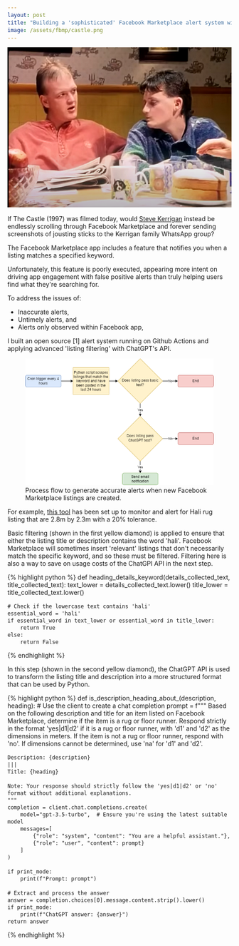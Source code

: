 ```yaml
---
layout: post
title: "Building a 'sophisticated' Facebook Marketplace alert system with Github Actions and ChatGPT API"
image: /assets/fbmp/castle.png
---
```




<img class="small right" src="/assets/fbmp/castle.png" alt="A scene from The Castle" loading="lazy">

If The Castle (1997) was filmed today, would <a href="https://www.youtube.com/watch?v=dik_wnOE4dk">Steve Kerrigan</a> instead be endlessly scrolling through Facebook Marketplace and forever sending screenshots of jousting sticks to the Kerrigan family WhatsApp group?

The Facebook Marketplace app includes a feature that notifies you when a listing matches a specified keyword.

Unfortunately, this feature is poorly executed, appearing more intent on driving app engagement with false positive alerts than truly helping users find what they're searching for.

To address the issues of:

- Inaccurate alerts,
- Untimely alerts, and
- Alerts only observed within Facebook app,
  
I built an open source [1] alert system running on Github Actions and applying advanced 'listing filtering' with ChatGPT's API. 

<figure>
  <img src="/assets/fbmp/img02.png" alt="" loading="lazy">
  <figcaption>
    Process flow to generate accurate alerts when new Facebook Marketplace listings are created.
  </figcaption>
</figure>

For example, <a href="https://github.com/sc0h0/fb_mp_hali">this tool</a> has been set up to monitor and alert for Hali rug listing that are 2.8m by 2.3m with a 20% tolerance.

Basic filtering (shown in the first yellow diamond) is applied to ensure that either the listing title or description contains the word 'hali'. Facebook Marketplace will sometimes insert 'relevant' listings that don't necessarily match the specific keyword, and so these must be filtered. Filtering here is also a way to save on usage costs of the ChatGPI API in the next step. 

{% highlight python %}
def heading_details_keyword(details_collected_text, title_collected_text):
    text_lower = details_collected_text.lower()
    title_lower = title_collected_text.lower()

    # Check if the lowercase text contains 'hali'
    essential_word = 'hali'
    if essential_word in text_lower or essential_word in title_lower:
        return True   
    else:
        return False  
{% endhighlight %}

In this step (shown in the second yellow diamond), the ChatGPT API is used to transform the listing title and description into a more structured format that can be used by Python.

{% highlight python %}
def is_description_heading_about_(description, heading):
    # Use the client to create a chat completion
    prompt = f"""
    Based on the following description and title for an item listed on Facebook Marketplace, determine if the item is a rug or floor runner. Respond strictly in the format 'yes|d1|d2' if it is a rug or floor runner, with 'd1' and 'd2' as the dimensions in meters. If the item is not a rug or floor runner, respond with 'no'. If dimensions cannot be determined, use 'na' for 'd1' and 'd2'.

    Description: {description}
    |||
    Title: {heading}

    Note: Your response should strictly follow the 'yes|d1|d2' or 'no' format without additional explanations.
    """
    completion = client.chat.completions.create(
        model="gpt-3.5-turbo",  # Ensure you're using the latest suitable model
        messages=[
            {"role": "system", "content": "You are a helpful assistant."},
            {"role": "user", "content": prompt}
        ]
    )

    if print_mode:
        print(f"Prompt: prompt")

    # Extract and process the answer
    answer = completion.choices[0].message.content.strip().lower()
    if print_mode:
        print(f"ChatGPT answer: {answer}")
    return answer
{% endhighlight %}
